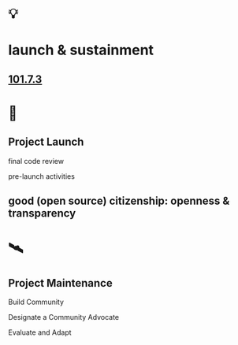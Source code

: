 # 💡
# launch & sustainment

[101.7.3](https://github.com/digital-sustainability/module-eoss-ospo101/blob/main/module7/README.md##section-successful-project-launch-and-sustainment)
--
# 🚀

## Project Launch

final code review

pre-launch activities

good (open source) citizenship: openness & transparency
--
# 🛰

## Project Maintenance

Build Community

Designate a Community Advocate

Evaluate and Adapt